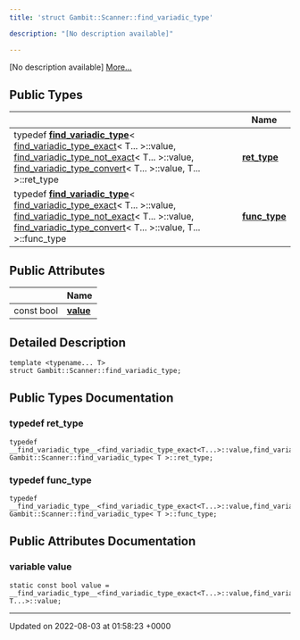 ```yaml
---
title: 'struct Gambit::Scanner::find_variadic_type'

description: "[No description available]"

---
```









[No description available] [More...](#detailed-description)

## Public Types

|                | Name           |
| -------------- | -------------- |
| typedef [__find_variadic_type__](/documentation/code/main/classes/structgambit_1_1scanner_1_1____find__variadic__type____/)< [find_variadic_type_exact](/documentation/code/main/classes/structgambit_1_1scanner_1_1find__variadic__type__exact/)< T... >::value, [find_variadic_type_not_exact](/documentation/code/main/classes/structgambit_1_1scanner_1_1find__variadic__type__not__exact/)< T... >::value, [find_variadic_type_convert](/documentation/code/main/classes/structgambit_1_1scanner_1_1find__variadic__type__convert/)< T... >::value, T... >::ret_type | **[ret_type](/documentation/code/main/classes/structgambit_1_1scanner_1_1find__variadic__type/#typedef-ret-type)**  |
| typedef [__find_variadic_type__](/documentation/code/main/classes/structgambit_1_1scanner_1_1____find__variadic__type____/)< [find_variadic_type_exact](/documentation/code/main/classes/structgambit_1_1scanner_1_1find__variadic__type__exact/)< T... >::value, [find_variadic_type_not_exact](/documentation/code/main/classes/structgambit_1_1scanner_1_1find__variadic__type__not__exact/)< T... >::value, [find_variadic_type_convert](/documentation/code/main/classes/structgambit_1_1scanner_1_1find__variadic__type__convert/)< T... >::value, T... >::func_type | **[func_type](/documentation/code/main/classes/structgambit_1_1scanner_1_1find__variadic__type/#typedef-func-type)**  |

## Public Attributes

|                | Name           |
| -------------- | -------------- |
| const bool | **[value](/documentation/code/main/classes/structgambit_1_1scanner_1_1find__variadic__type/#variable-value)**  |

## Detailed Description

```
template <typename... T>
struct Gambit::Scanner::find_variadic_type;
```

## Public Types Documentation

### typedef ret_type

```
typedef __find_variadic_type__<find_variadic_type_exact<T...>::value,find_variadic_type_not_exact<T...>::value,find_variadic_type_convert<T...>::value,T...>::ret_type Gambit::Scanner::find_variadic_type< T >::ret_type;
```


### typedef func_type

```
typedef __find_variadic_type__<find_variadic_type_exact<T...>::value,find_variadic_type_not_exact<T...>::value,find_variadic_type_convert<T...>::value,T...>::func_type Gambit::Scanner::find_variadic_type< T >::func_type;
```


## Public Attributes Documentation

### variable value

```
static const bool value = __find_variadic_type__<find_variadic_type_exact<T...>::value,find_variadic_type_not_exact<T...>::value,find_variadic_type_convert<T...>::value, T...>::value;
```


-------------------------------

Updated on 2022-08-03 at 01:58:23 +0000